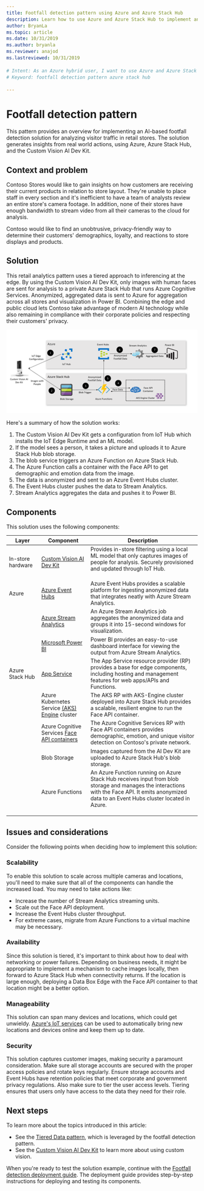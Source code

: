```yaml
---
title: Footfall detection pattern using Azure and Azure Stack Hub
description: Learn how to use Azure and Azure Stack Hub to implement an AI-based footfall detection solution for analyzing retail store traffic.
author: BryanLa
ms.topic: article
ms.date: 10/31/2019
ms.author: bryanla
ms.reviewer: anajod
ms.lastreviewed: 10/31/2019

# Intent: As an Azure hybrid user, I want to use Azure and Azure Stack Hub to implement an AI-based footfall detection pattern for analyzing retail store traffic.
# Keyword: footfall detection pattern azure stack hub

---
```


# Footfall detection pattern

This pattern provides an overview for implementing an AI-based footfall detection solution for analyzing visitor traffic in retail stores. The solution generates insights from real world actions, using Azure, Azure Stack Hub, and the Custom Vision AI Dev Kit.

## Context and problem

Contoso Stores would like to gain insights on how customers are receiving their current products in relation to store layout. They're unable to place staff in every section and it's inefficient to have a team of analysts review an entire store's camera footage. In addition, none of their stores have enough bandwidth to stream video from all their cameras to the cloud for analysis.

Contoso would like to find an unobtrusive, privacy-friendly way to determine their customers' demographics, loyalty, and reactions to store displays and products.

## Solution

This retail analytics pattern uses a tiered approach to inferencing at the edge. By using the Custom Vision AI Dev Kit, only images with human faces are sent for analysis to a private Azure Stack Hub that runs Azure Cognitive Services. Anonymized, aggregated data is sent to Azure for aggregation across all stores and visualization in Power BI. Combining the edge and public cloud lets Contoso take advantage of modern AI technology while also remaining in compliance with their corporate policies and respecting their customers' privacy.

[![Footfall detection pattern solution](media/pattern-retail-footfall-detection/solution-architecture.png)](media/pattern-retail-footfall-detection/solution-architecture.png)

Here's a summary of how the solution works:

1. The Custom Vision AI Dev Kit gets a configuration from IoT Hub which installs the IoT Edge Runtime and an ML model.
2. If the model sees a person, it takes a picture and uploads it to Azure Stack Hub blob storage.
3. The blob service triggers an Azure Function on Azure Stack Hub.
4. The Azure Function calls a container with the Face API to get demographic and emotion data from the image.
5. The data is anonymized and sent to an Azure Event Hubs cluster.
6. The Event Hubs cluster pushes the data to Stream Analytics.
7. Stream Analytics aggregates the data and pushes it to Power BI.

## Components

This solution uses the following components:

| Layer | Component | Description |
|----------|-----------|-------------|
| In-store hardware | [Custom Vision AI Dev Kit](https://azure.github.io/Vision-AI-DevKit-Pages/) | Provides in-store filtering using a local ML model that only captures images of people for analysis. Securely provisioned and updated through IoT Hub.<br><br>|
| Azure | [Azure Event Hubs](/azure/event-hubs/) | Azure Event Hubs provides a scalable platform for ingesting anonymized data that integrates neatly with Azure Stream Analytics. |
|  | [Azure Stream Analytics](/azure/stream-analytics/) | An Azure Stream Analytics job aggregates the anonymized data and groups it into 15-second windows for visualization. |
|  | [Microsoft Power BI](https://powerbi.microsoft.com/) | Power BI provides an easy-to-use dashboard interface for viewing the output from Azure Stream Analytics. |
| Azure Stack Hub | [App Service](../operator/azure-stack-app-service-overview.md) | The App Service resource provider (RP) provides a base for edge components, including hosting and management features for web apps/APIs and Functions. |
| | Azure Kubernetes Service [(AKS) Engine](https://github.com/Azure/aks-engine) cluster | The AKS RP with AKS-Engine cluster deployed into Azure Stack Hub provides a scalable, resilient engine to run the Face API container. |
| | Azure Cognitive Services [Face API containers](/azure/cognitive-services/face/face-how-to-install-containers)| The Azure Cognitive Services RP with Face API containers provides demographic, emotion, and unique visitor detection on Contoso's private network. |
| | Blob Storage | Images captured from the AI Dev Kit are uploaded to Azure Stack Hub's blob storage. |
| | Azure Functions | An Azure Function running on Azure Stack Hub receives input from blob storage and manages the interactions with the Face API. It emits anonymized data to an Event Hubs cluster located in Azure.<br><br>|

## Issues and considerations

Consider the following points when deciding how to implement this solution:

### Scalability

To enable this solution to scale across multiple cameras and locations, you'll need to make sure that all of the components can handle the increased load. You may need to take actions like:

- Increase the number of Stream Analytics streaming units.
- Scale out the Face API deployment.
- Increase the Event Hubs cluster throughput.
- For extreme cases, migrate from Azure Functions to a virtual machine may be necessary.

### Availability

Since this solution is tiered, it's important to think about how to deal with networking or power failures. Depending on business needs, it might be appropriate to implement a mechanism to cache images locally, then forward to Azure Stack Hub when connectivity returns. If the location is large enough, deploying a Data Box Edge with the Face API container to that location might be a better option.

### Manageability

This solution can span many devices and locations, which could get unwieldy. [Azure's IoT services](/azure/iot-fundamentals/) can be used to automatically bring new locations and devices online and keep them up to date.

### Security

This solution captures customer images, making security a paramount consideration. Make sure all storage accounts are secured with the proper access policies and rotate keys regularly. Ensure storage accounts and Event Hubs have retention policies that meet corporate and government privacy regulations. Also make sure to tier the user access levels. Tiering ensures that users only have access to the data they need for their role.

## Next steps

To learn more about the topics introduced in this article:

- See the [Tiered Data pattern](https://aka.ms/tiereddatadeploy), which is leveraged by the footfall detection pattern.
- See the [Custom Vision AI Dev Kit](https://azure.github.io/Vision-AI-DevKit-Pages/) to learn more about using custom vision. 

When you're ready to test the solution example, continue with the [Footfall detection deployment guide](solution-deployment-guide-retail-footfall-detection.md). The deployment guide provides step-by-step instructions for deploying and testing its components.
